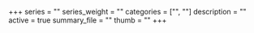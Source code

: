 +++
series = ""
series_weight = ""
categories = ["", ""]
description = ""
active = true
summary_file = ""
thumb = ""
+++
